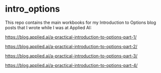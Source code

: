# intro_options
This repo contains the main workbooks for my Introduction to Options blog posts that I wrote while I was at Applied AI:

https://blog.applied.ai/a-practical-introduction-to-options-part-1/

https://blog.applied.ai/a-practical-introduction-to-options-part-2/

https://blog.applied.ai/a-practical-introduction-to-options-part-3/

https://blog.applied.ai/a-practical-introduction-to-options-part-4/

